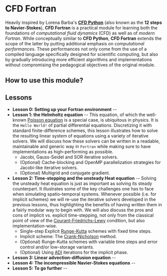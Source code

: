 # CFD Fortran

Heavily inspired by Lorena Barba's [**CFD Python**](https://github.com/barbagroup/CFDPython) (also known as the **12 steps to Navier-Stokes**), **CFD Fortran** is a practical module for learning both the foundations of *computational fluid dynamics* (CFD) as well as of *modern Fortran*. While conceptually similar to **CFD Python**, **CFD Fortran** extends the scope of the latter by putting additional emphasis on *computational performances*. These performances not only come from the use of a compiled language specifically designed for scientific computing, but also by gradually introducing more efficient algorithms and implementations without compromising the pedagogical objectives of the original module.

## How to use this module?

## Lessons

- **Lesson 0: Setting up your Fortran environment** --
- **Lesson 1: the Helmholtz equation** -- This equation, of which the well-known [Poisson equation]() is a special case, is ubiquitous in physics. It is the `Hello World!` of partial differential equations. Discretizing it with standard finite-difference schemes, this lesson illustrates how to solve the resulting linear system of equations using a variety of iterative solvers. We will discuss how these solvers can be written in a readable, maintainable and generic way in `Fortran` while making sure to have implementations as high-performing as possible.
  - Jacobi, Gauss-Seidel and SOR iterative solvers.
  - (Optional) Cache-blocking and OpenMP parallelization strategies for Jacobi-like iterative solvers.
  - (Optional) Multigrid and conjugate gradient.
- **Lesson 2: Time-stepping and the unsteady Heat equation** -- Solving the unsteady heat equation is just as important as solving its steady counterpart. It illustrates some of the key challenges one has to face when simulating spatio-temporal systems. Whenever possible (i.e. for implicit schemes) we will re-use the iterative solvers developed in the previous lessons, thus highlighting the benefits of having written them in a fairly modular way to begin with. We will also discuss the pros and cons of implicit vs. explicit time-stepping, not only from the classical point of view of the [Courant-Friedrichs-Lewy](https://en.wikipedia.org/wiki/Courant%E2%80%93Friedrichs%E2%80%93Lewy_condition) condition, but also implementation-wise.
  - Single-step Explicit [Runge-Kutta](https://en.wikipedia.org/wiki/Runge%E2%80%93Kutta_methods) schemes with fixed time steps.
  - Implicit scheme: The [Crank-Nicholson](https://en.wikipedia.org/wiki/Crank%E2%80%93Nicolson_method) method.
  - (Optional) Runge-Kutta schemes with variable time steps and error control and/or low-storage variants.
  - (Optional) Using [ADI](https://en.wikipedia.org/wiki/Alternating-direction_implicit_method) iterations for the implicit phase.
- **Lesson 3: Linear advection-diffusion equation** --
- **Lesson 4: The incompressible Navier-Stokes equations** --
- **Lesson 5: To go further** --
